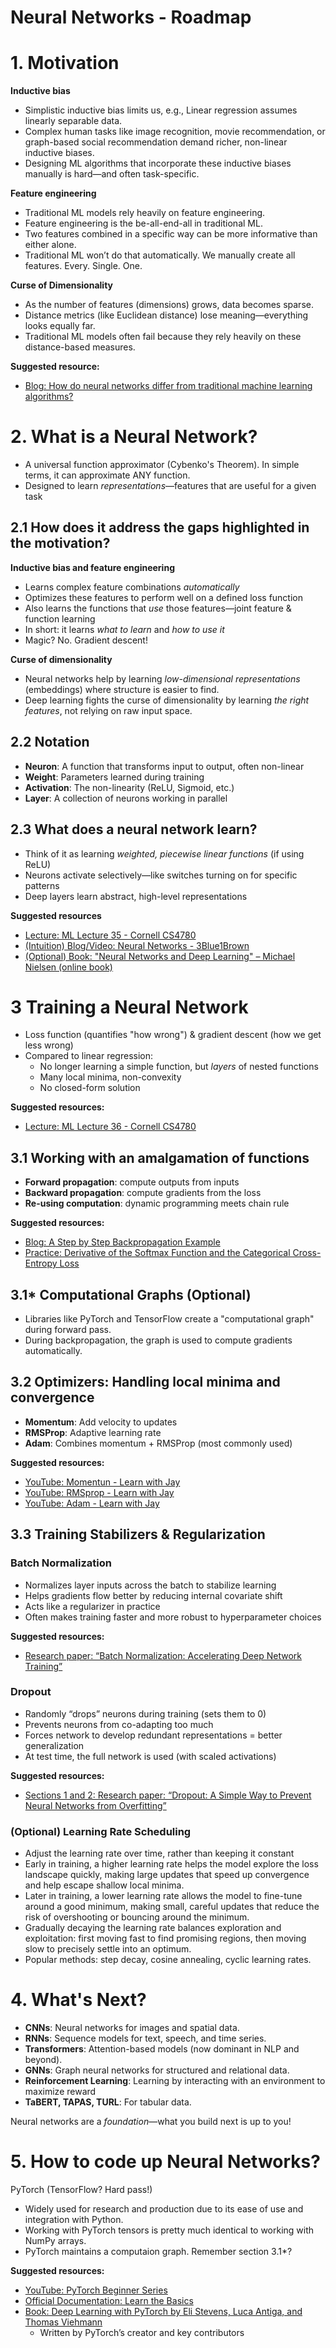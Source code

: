 # Neural Networks - Roadmap

# 1. Motivation
**Inductive bias**
- Simplistic inductive bias limits us, e.g., Linear regression assumes linearly separable data.
- Complex human tasks like image recognition, movie recommendation, or graph-based social recommendation demand richer, non-linear inductive biases.
- Designing ML algorithms that incorporate these inductive biases manually is hard—and often task-specific.

**Feature engineering**
- Traditional ML models rely heavily on feature engineering.
- Feature engineering is the be-all-end-all in traditional ML.
- Two features combined in a specific way can be more informative than either alone.
- Traditional ML won’t do that automatically. We manually create all features. Every. Single. One.

**Curse of Dimensionality**
- As the number of features (dimensions) grows, data becomes sparse.
- Distance metrics (like Euclidean distance) lose meaning—everything looks equally far.
- Traditional ML models often fail because they rely heavily on these distance-based measures.

**Suggested resource:**
- [Blog: How do neural networks differ from traditional machine learning algorithms?](https://www.linkedin.com/advice/0/how-do-neural-networks-differ-from-traditional-aervc#:~:text=Machine%20Learning%20normally%20requires%20a,the%20weights%20at%20the%20layers.)


# 2. What is a Neural Network?
- A universal function approximator (Cybenko's Theorem). In simple terms, it can approximate ANY function.
- Designed to learn *representations*—features that are useful for a given task

## 2.1 How does it address the gaps highlighted in the motivation?
**Inductive bias and feature engineering**
- Learns complex feature combinations *automatically*
- Optimizes these features to perform well on a defined loss function
- Also learns the functions that *use* those features—joint feature & function learning
- In short: it learns *what to learn* and *how to use it*
- Magic? No. Gradient descent!

**Curse of dimensionality**
- Neural networks help by learning *low-dimensional representations* (embeddings) where structure is easier to find.
- Deep learning fights the curse of dimensionality by learning *the right features*, not relying on raw input space.

## 2.2 Notation
- **Neuron**: A function that transforms input to output, often non-linear
- **Weight**: Parameters learned during training
- **Activation**: The non-linearity (ReLU, Sigmoid, etc.)
- **Layer**: A collection of neurons working in parallel


## 2.3 What does a neural network learn?
- Think of it as learning *weighted, piecewise linear functions* (if using ReLU)
- Neurons activate selectively—like switches turning on for specific patterns
- Deep layers learn abstract, high-level representations

**Suggested resources**
- [Lecture: ML Lecture 35 - Cornell CS4780](https://youtu.be/kPXxbmBsFxs?si=RZw7u--3RO7OLO8E)
- [(Intuition) Blog/Video: Neural Networks - 3Blue1Brown](https://www.3blue1brown.com/topics/neural-networks)
- [(Optional) Book: "Neural Networks and Deep Learning" – Michael Nielsen (online book)](http://neuralnetworksanddeeplearning.com/)

# 3 Training a Neural Network
- Loss function (quantifies "how wrong") & gradient descent (how we get less wrong)
- Compared to linear regression:
    - No longer learning a simple function, but *layers* of nested functions
    - Many local minima, non-convexity
    - No closed-form solution

**Suggested resources:**
- [Lecture: ML Lecture 36 - Cornell CS4780](https://youtu.be/zmu9wR2c7Z4?si=0wgALoNJ4WmdqXen)

## 3.1 Working with an amalgamation of functions
- **Forward propagation**: compute outputs from inputs
- **Backward propagation**: compute gradients from the loss
- **Re-using computation**: dynamic programming meets chain rule

**Suggested resources:**
- [Blog: A Step by Step Backpropagation Example](https://mattmazur.com/2015/03/17/a-step-by-step-backpropagation-example/)
- [Practice: Derivative of the Softmax Function and the Categorical Cross-Entropy Loss](https://medium.com/data-science/derivative-of-the-softmax-function-and-the-categorical-cross-entropy-loss-ffceefc081d1)

## 3.1* Computational Graphs (Optional)
- Libraries like PyTorch and TensorFlow create a "computational graph" during forward pass.
- During backpropagation, the graph is used to compute gradients automatically.

## 3.2 Optimizers: Handling local minima and convergence
- **Momentum**: Add velocity to updates
- **RMSProp**: Adaptive learning rate
- **Adam**: Combines momentum + RMSProp (most commonly used)

**Suggested resources:**
- [YouTube: Momentun - Learn with Jay](https://youtu.be/Vce8w1sy0e8?si=6mjlo0-MYLKIhQfy)
- [YouTube: RMSprop - Learn with Jay](https://youtu.be/ajI_HTyaCu8?si=rSK4DmUNLxS2Zw8s)
- [YouTube: Adam - Learn with Jay](https://youtu.be/tuU59-G1PgU?si=g0fRAt-GSG5QGtQf)


## 3.3 Training Stabilizers & Regularization

### Batch Normalization
- Normalizes layer inputs across the batch to stabilize learning
- Helps gradients flow better by reducing internal covariate shift
- Acts like a regularizer in practice
- Often makes training faster and more robust to hyperparameter choices

**Suggested resources:**
- [Research paper: “Batch Normalization: Accelerating Deep Network Training”](https://arxiv.org/abs/1502.03167)

### Dropout
- Randomly “drops” neurons during training (sets them to 0)
- Prevents neurons from co-adapting too much
- Forces network to develop redundant representations = better generalization
- At test time, the full network is used (with scaled activations)

**Suggested resources:**
- [Sections 1 and 2: Research paper: “Dropout: A Simple Way to Prevent Neural Networks from Overfitting”](https://jmlr.org/papers/volume15/srivastava14a/srivastava14a.pdf)

### (Optional) Learning Rate Scheduling
- Adjust the learning rate over time, rather than keeping it constant
- Early in training, a higher learning rate helps the model explore the loss landscape quickly, making large updates that speed up convergence and help escape shallow local minima.
- Later in training, a lower learning rate allows the model to fine-tune around a good minimum, making small, careful updates that reduce the risk of overshooting or bouncing around the minimum.
- Gradually decaying the learning rate balances exploration and exploitation: first moving fast to find promising regions, then moving slow to precisely settle into an optimum.
- Popular methods: step decay, cosine annealing, cyclic learning rates.


# 4. What's Next?
- **CNNs**: Neural networks for images and spatial data.
- **RNNs**: Sequence models for text, speech, and time series.
- **Transformers**: Attention-based models (now dominant in NLP and beyond).
- **GNNs**: Graph neural networks for structured and relational data.
- **Reinforcement Learning**: Learning by interacting with an environment to maximize reward
- **TaBERT, TAPAS, TURL**: For tabular data.

Neural networks are a *foundation*—what you build next is up to you!


# 5. How to code up Neural Networks?
PyTorch (TensorFlow? Hard pass!)
- Widely used for research and production due to its ease of use and integration with Python.
- Working with PyTorch tensors is pretty much identical to working with NumPy arrays.
- PyTorch maintains a computaion graph. Remember section 3.1*?

**Suggested resources:**
- [YouTube: PyTorch Beginner Series](https://youtube.com/playlist?list=PL_lsbAsL_o2CTlGHgMxNrKhzP97BaG9ZN&si=gt2XRjlRtpafFWs0)
- [Official Documentation: Learn the Basics](https://pytorch.org/tutorials/beginner/basics/quickstart_tutorial.html)
- [Book: Deep Learning with PyTorch by Eli Stevens, Luca Antiga, and Thomas Viehmann](https://g.co/kgs/bEqgfT9)
    - Written by PyTorch’s creator and key contributors
